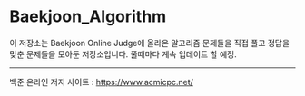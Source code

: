 # Baekjoon_Algorithm
이 저장소는 Baekjoon Online Judge에 올라온 알고리즘 문제들을 직접 풀고 정답을 맞춘 문제들을 모아둔 저장소입니다. 풀때마다 계속 업데이트 할 예정.
- - -
백준 온라인 저지 사이트 : <https://www.acmicpc.net/>
